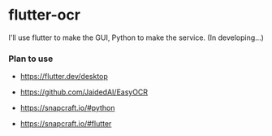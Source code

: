 # flutter-ocr
I'll use flutter to make the GUI, Python to make the service. (In developing...)


### Plan to use 
* https://flutter.dev/desktop

* https://github.com/JaidedAI/EasyOCR

* https://snapcraft.io/#python
* https://snapcraft.io/#flutter
